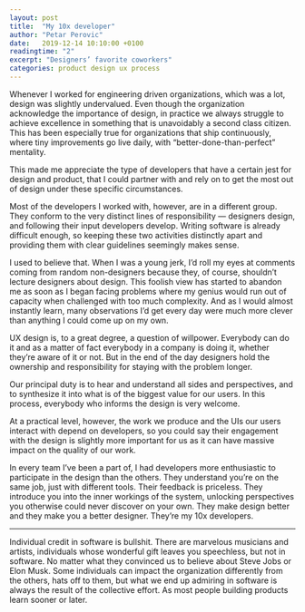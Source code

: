 ```yaml
---
layout: post
title:  "My 10x developer"
author: "Petar Perovic"
date:   2019-12-14 10:10:00 +0100
readingtime: "2"
excerpt: "Designers’ favorite coworkers"
categories: product design ux process
---
```

Whenever I worked for engineering driven organizations, which was a lot, design was slightly undervalued. Even though the organization acknowledge the importance of design, in practice we always struggle to achieve excellence in something that is unavoidably a second class citizen. This has been especially true for organizations that ship continuously, where tiny improvements go live daily, with “better-done-than-perfect” mentality.

This made me appreciate the type of developers that have a certain jest for design and product, that I could partner with and rely on to get the most out of design under these specific circumstances.

Most of the developers I worked with, however, are in a different group. They conform to the very distinct lines of responsibility — designers design, and following their input developers develop. Writing software is already difficult enough, so keeping these two activities distinctly apart and providing them with clear guidelines seemingly makes sense.

I used to believe that. When I was a young jerk, I’d roll my eyes at comments coming from random non-designers because they, of course, shouldn’t lecture designers about design. This foolish view has started to abandon me as soon as I began facing problems where my genius would run out of capacity when challenged with too much complexity. And as I would almost instantly learn, many observations I’d get every day were much more clever than anything I could come up on my own.

UX design is, to a great degree, a question of willpower. Everybody can do it and as a matter of fact everybody in a company is doing it, whether they’re aware of it or not. But in the end of the day designers hold the ownership and responsibility for staying with the problem longer.

Our principal duty is to hear and understand all sides and perspectives, and to synthesize it into what is of the biggest value for our users. In this process, everybody who informs the design is very welcome.

At a practical level, however, the work we produce and the UIs our users interact with depend on developers, so you could say their engagement with the design is slightly more important for us as it can have massive impact on the quality of our work.

In every team I’ve been a part of, I had developers more enthusiastic to participate in the design than the others. They understand you’re on the same job, just with different tools. Their feedback is priceless. They introduce you into the inner workings of the system, unlocking perspectives you otherwise could never discover on your own. They make design better and they make you a better designer. They’re my 10x developers.

***

Individual credit in software is bullshit. There are marvelous musicians and artists, individuals whose wonderful gift leaves you speechless, but not in software. No matter what they convinced us to believe about Steve Jobs or Elon Musk. Some individuals can impact the organization differently from the others, hats off to them, but what we end up admiring in software is always the result of the collective effort. As most people building products learn sooner or later.
